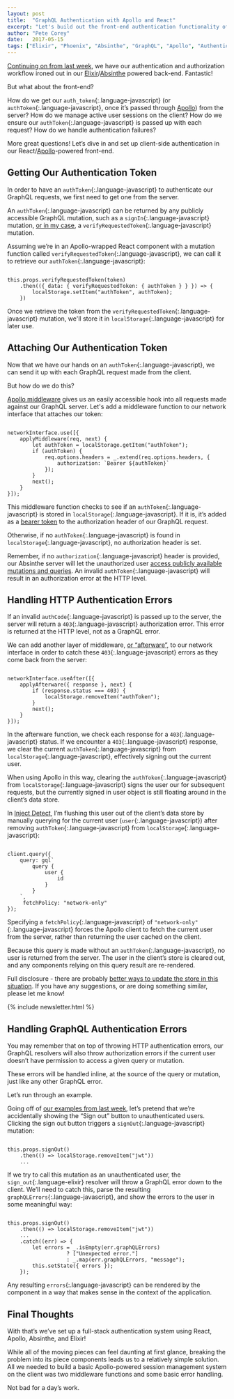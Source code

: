 ```yaml
---
layout: post
title:  "GraphQL Authentication with Apollo and React"
excerpt: "Let's build out the front-end authentication functionality of a React, and Apollo, and Absinthe-powered Elixir application."
author: "Pete Corey"
date:   2017-05-15
tags: ["Elixir", "Phoenix", "Absinthe", "GraphQL", "Apollo", "Authentication"]
---
```


[Continuing on from last week](http://www.east5th.co/blog/2017/05/08/graphql-authentication-with-elixir-and-absinthe/), we have our authentication and authorization workflow ironed out in our [Elixir](http://elixir-lang.org/)/[Absinthe](http://absinthe-graphql.org/) powered back-end. Fantastic!

But what about the front-end?

How do we get our `auth_token`{:.language-javascript} (or `authToken`{:.language-javascript}, once it’s passed through [Apollo](http://www.apollodata.com/)) from the server? How do we manage active user sessions on the client? How do we ensure our `authToken`{:.language-javascript} is passed up with each request? How do we handle authentication failures?

More great questions! Let’s dive in and set up client-side authentication in our React/[Apollo](http://www.apollodata.com/)-powered front-end.

## Getting Our Authentication Token

In order to have an `authToken`{:.language-javascript} to authenticate our GraphQL requests, we first need to get one from the server.

An `authToken`{:.language-javascript} can be returned by any publicly accessible GraphQL mutation, such as a `signIn`{:.language-javascript} mutation, [or in my case](http://www.east5th.co/blog/2017/04/24/passwordless-authentication-with-phoenix-tokens/), a `verifyRequestedToken`{:.language-javascript} mutation.

Assuming we’re in an Apollo-wrapped React component with a mutation function called `verifyRequestedToken`{:.language-javascript}, we can call it to retrieve our `authToken`{:.language-javascript}:

<pre class='language-javascript'><code class='language-javascript'>
this.props.verifyRequestedToken(token)
    .then(({ data: { verifyRequestedToken: { authToken } } }) => {
        localStorage.setItem("authToken", authToken);
    })
</code></pre>

Once we retrieve the token from the `verifyRequestedToken`{:.language-javascript} mutation, we'll store it in `localStorage`{:.language-javascript} for later use.

## Attaching Our Authentication Token

Now that we have our hands on an `authToken`{:.language-javascript}, we can send it up with each GraphQL request made from the client.

But how do we do this?

[Apollo middleware](http://dev.apollodata.com/core/network.html#networkInterfaceMiddleware) gives us an easily accessible hook into all requests made against our GraphQL server. Let's add a middleware function to our network interface that attaches our token:

<pre class='language-javascript'><code class='language-javascript'>
networkInterface.use([{
    applyMiddleware(req, next) {
        let authToken = localStorage.getItem("authToken");
        if (authToken) {
            req.options.headers = _.extend(req.options.headers, {
                authorization: `Bearer ${authToken}`
            });
        }
        next();
    }
}]);
</code></pre>

This middleware function checks to see if an `authToken`{:.language-javascript} is stored in `localStorage`{:.language-javascript}. If it is, it’s added as a [bearer token](https://tools.ietf.org/html/rfc6750#section-1.2) to the authorization header of our GraphQL request.

Otherwise, if no `authToken`{:.language-javascript} is found in `localStorage`{:.language-javascript}, no authorization header is set.

Remember, if no `authorization`{:.language-javascript} header is provided, our Absinthe server will let the unauthorized user [access publicly available mutations and queries](http://www.east5th.co/blog/2017/05/08/graphql-authentication-with-elixir-and-absinthe/#a-public-query). An invalid `authToken`{:.language-javascript} will result in an authorization error at the HTTP level.

## Handling HTTP Authentication Errors

If an invalid `authCode`{:.language-javascript} is passed up to the server, the server will return a `403`{:.language-javascript} authorization error. This error is returned at the HTTP level, not as a GraphQL error.

We can add another layer of middleware, [or “afterware”](http://dev.apollodata.com/core/network.html#networkInterfaceAfterware), to our network interface in order to catch these `403`{:.language-javascript} errors as they come back from the server:

<pre class='language-javascript'><code class='language-javascript'>
networkInterface.useAfter([{
    applyAfterware({ response }, next) {
        if (response.status === 403) {
            localStorage.removeItem("authToken");
        }
        next();
    }
}]);
</code></pre>

In the afterware function, we check each response for a `403`{:.language-javascript} status. If we encounter a `403`{:.language-javascript} response, we clear the current `authToken`{:.language-javascript} from `localStorage`{:.language-javascript}, effectively signing out the current user.

When using Apollo in this way, clearing the `authToken`{:.language-javascript} from `localStorage`{:.language-javascript} signs the user our for subsequent requests, but the currently signed in user object is still floating around in the client’s data store.

In [Inject Detect](http://www.injectdetect.com/), I’m flushing this user out of the client’s data store by manually querying for the current user (`user`{:.language-javascript}) after removing `authToken`{:.language-javascript} from `localStorage`{:.language-javascript}:

<pre class='language-javascript'><code class='language-javascript'>
client.query({
    query: gql`
        query {
            user {
                id
            }
        }
    `,
     fetchPolicy: "network-only"
});
</code></pre>

Specifying a `fetchPolicy`{:.language-javascript} of `"network-only"`{:.language-javascript} forces the Apollo client to fetch the current user from the server, rather than returning the user cached on the client.

Because this query is made without an `authToken`{:.language-javascript}, no user is returned from the server. The user in the client’s store is cleared out, and any components relying on this query result are re-rendered.

Full disclosure - there are probably [better ways to update the store in this situation](http://dev.apollodata.com/react/cache-updates.html). If you have any suggestions, or are doing something similar, please let me know!

{% include newsletter.html %}

## Handling GraphQL Authentication Errors

You may remember that on top of throwing HTTP authentication errors, our GraphQL resolvers will also throw authorization errors if the current user doesn’t have permission to access a given query or mutation.

These errors will be handled inline, at the source of the query or mutation, just like any other GraphQL error.

Let’s run through an example.

Going off of [our examples from last week](http://www.east5th.co/blog/2017/05/08/graphql-authentication-with-elixir-and-absinthe/), let’s pretend that we’re accidentally showing the “Sign out” button to unauthenticated users. Clicking the sign out button triggers a `signOut`{:.language-javascript} mutation:

<pre class='language-javascript'><code class='language-javascript'>
this.props.signOut()
    .then(() => localStorage.removeItem("jwt"))
    ...
</code></pre>

If we try to call this mutation as an unauthenticated user, the `sign_out`{:.language-elixir} resolver will throw a GraphQL error down to the client. We’ll need to catch this, parse the resulting `graphQLErrors`{:.language-javascript}, and show the errors to the user in some meaningful way:

<pre class='language-javascript'><code class='language-javascript'>
this.props.signOut()
    .then(() => localStorage.removeItem("jwt"))
    ...
    .catch((err) => {
        let errors = _.isEmpty(err.graphQLErrors)
                   ? ["Unexpected error."]
                   : _.map(err.graphQLErrors, "message");
        this.setState({ errors });
    });
</code></pre>

Any resulting `errors`{:.language-javascript} can be rendered by the component in a way that makes sense in the context of the application.

## Final Thoughts

With that’s we’ve set up a full-stack authentication system using React, Apollo, Absinthe, and Elixir!

While all of the moving pieces can feel daunting at first glance, breaking the problem into its piece components leads us to a relatively simple solution. All we needed to build a basic Apollo-powered session management system on the client was two middleware functions and some basic error handling.

Not bad for a day’s work.
